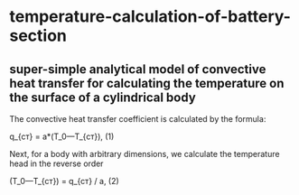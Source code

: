 # temperature-calculation-of-battery-section
## super-simple analytical model of convective heat transfer for calculating the temperature on the surface of a cylindrical body

The convective heat transfer coefficient is calculated by the formula:

q_{cт} = a*(Т_0—Т_{ст}), (1)

Next, for a body with arbitrary dimensions, we calculate the temperature head in the reverse order

(Т_0—Т_{ст}) = q_{cт} / a, (2)
